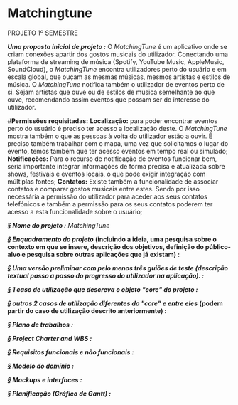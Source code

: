 # Matchingtune
PROJETO 1º SEMESTRE 

***Uma proposta inicial de projeto :***
O _MatchingTune_ é um aplicativo onde se criam conexões apartir dos gostos musicais do utilizador. 
Conectando uma plataforma de streaming de música (Spotify, YouTube Music, AppleMusic, SoundCloud),
o _MatchingTune_ encontra utilizadores perto do usuário e em escala global, que ouçam as mesmas músicas, 
mesmos artistas e estilos de música. O _MatchingTune_ notifica também o utilizador de eventos perto de si. 
Sejam artistas que ouve ou de estilos de música semelhante ao que ouve, recomendando assim eventos que possam 
ser do interesse do utilizador.

#**Permissões requisitadas:**
	**Localização:** para poder encontrar eventos perto do usuário é preciso ter acesso a localização deste.
O _MatchingTune_ mostra também o que as pessoas à volta do utilizador estão a ouvir.
É preciso também trabalhar com o mapa, uma vez que solicitamos o lugar do evento, temos também que
ter acesso eventos em tempo real ou simulado; 
	**Notificações:** Para o recurso de notificação de eventos funcionar bem, seria importante integrar informações
de forma precisa e atualizada sobre shows, festivais e eventos locais, o que pode exigir integração com múltiplas fontes;
	**Contatos:** Existe também a funcionalidade de associar contatos e comparar gostos musicais entre estes. 
Sendo por isso necessária a permissão do utilizador para aceder aos seus contatos telefónicos e também a permissão 
para os seus contatos poderem ter acesso a esta funcionalidade sobre o usuário;



***§ Nome do projeto :*** _MatchingTune_

***§ Enquadramento do projeto*** **(incluindo a ideia, uma pesquisa sobre o contexto em 
que se insere, descrição dos objetivos, definição do público-alvo e pesquisa sobre 
outras aplicações que já existam) :**

***§ Uma versão preliminar com pelo menos três guiões de teste (descrição textual passo a 
passo do progresso do utilizador na aplicação). :***

***§ 1 caso de utilização que descreva o objeto "core" do projeto :***

***§ outros 2 casos de utilização diferentes do "core" e entre eles*** **(podem partir do 
caso de utilização descrito anteriormente) :**

***§ Plano de trabalhos :***

***§ Project Charter and WBS :***

***§ Requisitos funcionais e não funcionais :***

***§ Modelo do domínio :***

***§ Mockups e interfaces :***

***§ Planificação (Gráfico de Gantt) :***
